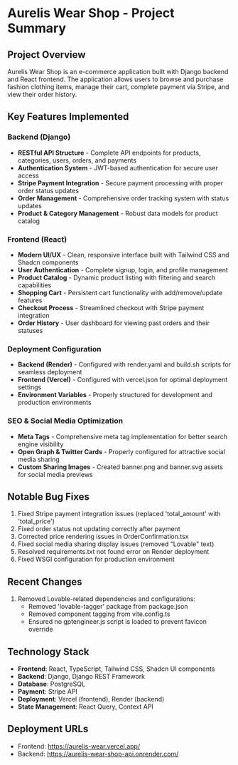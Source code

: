 # Aurelis Wear Shop - Project Summary

## Project Overview
Aurelis Wear Shop is an e-commerce application built with Django backend and React frontend. The application allows users to browse and purchase fashion clothing items, manage their cart, complete payment via Stripe, and view their order history.

## Key Features Implemented

### Backend (Django)
- **RESTful API Structure** - Complete API endpoints for products, categories, users, orders, and payments
- **Authentication System** - JWT-based authentication for secure user access
- **Stripe Payment Integration** - Secure payment processing with proper order status updates
- **Order Management** - Comprehensive order tracking system with status updates
- **Product & Category Management** - Robust data models for product catalog

### Frontend (React)
- **Modern UI/UX** - Clean, responsive interface built with Tailwind CSS and Shadcn components
- **User Authentication** - Complete signup, login, and profile management
- **Product Catalog** - Dynamic product listing with filtering and search capabilities
- **Shopping Cart** - Persistent cart functionality with add/remove/update features
- **Checkout Process** - Streamlined checkout with Stripe payment integration
- **Order History** - User dashboard for viewing past orders and their statuses

### Deployment Configuration
- **Backend (Render)** - Configured with render.yaml and build.sh scripts for seamless deployment
- **Frontend (Vercel)** - Configured with vercel.json for optimal deployment settings
- **Environment Variables** - Properly structured for development and production environments

### SEO & Social Media Optimization
- **Meta Tags** - Comprehensive meta tag implementation for better search engine visibility
- **Open Graph & Twitter Cards** - Properly configured for attractive social media sharing
- **Custom Sharing Images** - Created banner.png and banner.svg assets for social media previews

## Notable Bug Fixes
1. Fixed Stripe payment integration issues (replaced 'total_amount' with 'total_price')
2. Fixed order status not updating correctly after payment
3. Corrected price rendering issues in OrderConfirmation.tsx
4. Fixed social media sharing display issues (removed "Lovable" text)
5. Resolved requirements.txt not found error on Render deployment
6. Fixed WSGI configuration for production environment

## Recent Changes
1. Removed Lovable-related dependencies and configurations:
   - Removed 'lovable-tagger' package from package.json
   - Removed component tagging from vite.config.ts
   - Ensured no gptengineer.js script is loaded to prevent favicon override

## Technology Stack
- **Frontend**: React, TypeScript, Tailwind CSS, Shadcn UI components
- **Backend**: Django, Django REST Framework
- **Database**: PostgreSQL
- **Payment**: Stripe API
- **Deployment**: Vercel (frontend), Render (backend)
- **State Management**: React Query, Context API

## Deployment URLs
- Frontend: https://aurelis-wear.vercel.app/
- Backend: https://aurelis-wear-shop-api.onrender.com/ 